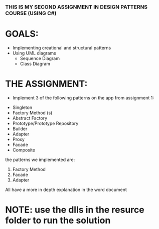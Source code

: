 ### THIS IS MY SECOND ASSIGNMENT IN DESIGN PATTERNS COURSE (USING C#)

# GOALS:
* Implementing creational and structural patterns 
* Using UML diagrams
	- Sequence Diagram
	- Class Diagram

# THE ASSIGNMENT:

* Implement 3 of the following patterns on the app from assignment 1:
- Singleton
- Factory Method (s)
- Abstract Factory
- Prototype/Prototype Repository
- Builder
- Adapter
- Proxy
- Facade
- Composite

the patterns we implemented are:
1. Factory Method
2. Facade
3. Adapter

All have a more in depth explanation in the word document  

# NOTE: use the dlls in the resurce folder to run the solution